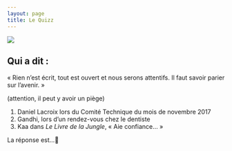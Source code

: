 ```yaml
---
layout: page
title: Le Quizz
---
```

<img src="https://media.giphy.com/media/D0JoRdfvxj6Bq/giphy.gif" />

<h2>Qui a dit : </h2>

<p>« Rien n’est écrit, tout est ouvert et nous serons attentifs. Il faut savoir parier sur l’avenir. »</p>

<p>(attention, il peut y avoir un piège)

<ol>
	<li>Daniel Lacroix lors du Comité Technique du mois de novembre 2017</li>
	<li>Gandhi, lors d’un rendez-vous chez le dentiste</li>
	<li>Kaa dans <em>Le Livre de la Jungle</em>, « Aie confiance… »</li>
</ol>

<p class="more"><a href="#"></a>La réponse est...<span class="symboles">&#129345;</span></p>

<div class="details" style="display:none">
	<p><strong>Les trois !</strong></p> 

Tout ceci reste à approfondir en lisant <a href="https://drive.google.com/open?id=1uOyr5xVlE9jTRYq1tgc7B79h4PVThtLt">le PDF du projet Idex</a>, en t'aidant du <a href="bullshidex">Bullshidex</a> pour décrypter tout ça, ou encore en consultant la <a href="../sources">page des sources</a>.

</div>






